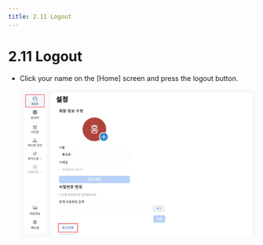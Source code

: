 ```yaml
---
title: 2.11 Logout
---
```


# 2.11 Logout

- Click your name on the \[Home] screen and press the logout button.

  ![](/img/teacher_2-11.jpg)
